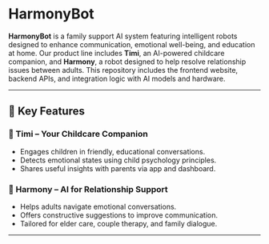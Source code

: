 # HarmonyBot

**HarmonyBot** is a family support AI system featuring intelligent robots designed to enhance communication, emotional well-being, and education at home. Our product line includes **Timi**, an AI-powered childcare companion, and **Harmony**, a robot designed to help resolve relationship issues between adults. This repository includes the frontend website, backend APIs, and integration logic with AI models and hardware.

---

## 🌟 Key Features

### 🤖 Timi – Your Childcare Companion
- Engages children in friendly, educational conversations.
- Detects emotional states using child psychology principles.
- Shares useful insights with parents via app and dashboard.

### 💬 Harmony – AI for Relationship Support
- Helps adults navigate emotional conversations.
- Offers constructive suggestions to improve communication.
- Tailored for elder care, couple therapy, and family dialogue.

---
